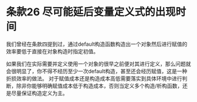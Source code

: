 # 条款26 尽可能延后变量定义式的出现时间

我们曾经在条款四提到过，通过default构造函数构造出一个对象然后进行赋值的效率要低于直接在对象构造时指定初值。

如果我们在实际需要并定义使用一个对象的很早之前便对其进行定义，那么问题就会很明显了，你不得不经历至少一次default构造，甚至还会经历赋值，这是一种折损效率的做法。
对于赋值成本还是构造成本高低需要落实到具体环境中进行判断，除非你能够明确赋值成本低于构造成本，否则当定义多个构造/析构函数，还是尽量保证构造定义为主。
